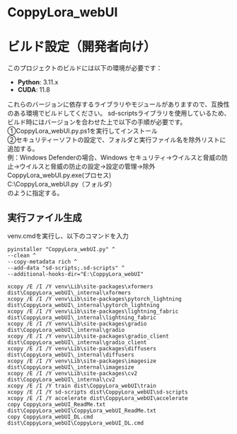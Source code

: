 # CoppyLora_webUI


# ビルド設定（開発者向け）
このプロジェクトのビルドには以下の環境が必要です：
- **Python**: 3.11.x
- **CUDA**: 11.8

これらのバージョンに依存するライブラリやモジュールがありますので、互換性のある環境でビルドしてください。
sd-scriptsライブラリを使用しているため、ビルド時にはバージョンを合わせた上で以下の手順が必要です。
①CoppyLora_webUI.py.ps1を実行してインストール<br>
②セキュリティーソフトの設定で、フォルダと実行ファイル名を除外リストに追加する。<br>
例：Windows Defenderの場合、Windows セキュリティ→ウイルスと脅威の防止→ウイルスと脅威の防止の設定→設定の管理→除外<br>
CoppyLora_webUI.py.exe(プロセス)<br>
C:\CoppyLora_webUI.py（フォルダ）<br>
のように指定する。<br>

## 実行ファイル生成
venv.cmdを実行し、以下のコマンドを入力
```
pyinstaller "CoppyLora_webUI.py" ^
--clean ^
--copy-metadata rich ^
--add-data "sd-scripts;.sd-scripts" ^
--additional-hooks-dir="E:\CoppyLora_webUI"

xcopy /E /I /Y venv\Lib\site-packages\xformers dist\CoppyLora_webUI\_internal\xformers
xcopy /E /I /Y venv\Lib\site-packages\pytorch_lightning dist\CoppyLora_webUI\_internal\pytorch_lightning
xcopy /E /I /Y venv\Lib\site-packages\lightning_fabric dist\CoppyLora_webUI\_internal\lightning_fabric
xcopy /E /I /Y venv\Lib\site-packages\gradio dist\CoppyLora_webUI\_internal\gradio
xcopy /E /I /Y venv\Lib\site-packages\gradio_client dist\CoppyLora_webUI\_internal\gradio_client
xcopy /E /I /Y venv\Lib\site-packages\diffusers dist\CoppyLora_webUI\_internal\diffusers
xcopy /E /I /Y venv\Lib\site-packages\imagesize dist\CoppyLora_webUI\_internal\imagesize
xcopy /E /I /Y venv\Lib\site-packages\cv2 dist\CoppyLora_webUI\_internal\cv2
xcopy /E /I /Y train dist\CoppyLora_webUI\train
xcopy /E /I /Y sd-scripts dist\CoppyLora_webUI\sd-scripts
xcopy /E /I /Y accelerate dist\CoppyLora_webUI\accelerate
copy CoppyLora_webUI_ReadMe.txt dist\CoppyLora_webUI\CoppyLora_webUI_ReadMe.txt
copy CoppyLora_webUI_DL.cmd dist\CoppyLora_webUI\CoppyLora_webUI_DL.cmd

```
